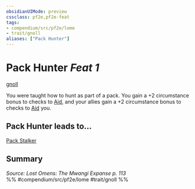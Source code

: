 ```yaml
---
obsidianUIMode: preview
cssclass: pf2e,pf2e-feat
tags:
- compendium/src/pf2e/lome
- trait/gnoll
aliases: ["Pack Hunter"]
---
```

# Pack Hunter  *Feat 1*  
[gnoll](gnoll-b1.md "Gnoll Ancestry & Heritage Trait")  


You were taught how to hunt as part of a pack. You gain a +2 circumstance bonus to checks to [Aid](aid.md), and your allies gain a +2 circumstance bonus to checks to [Aid](aid.md) you.

## Pack Hunter leads to...

[Pack Stalker](pack-stalker-lome.md)

## Summary

*Source: Lost Omens: The Mwangi Expanse p. 113*  
%% #compendium/src/pf2e/lome #trait/gnoll %%